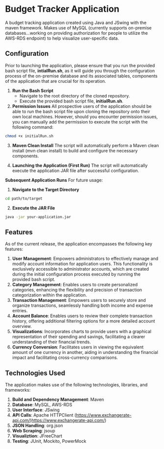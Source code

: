 # Budget Tracker Application
A budget tracking application created using Java and JSwing with the maven framework.
Makes use of MySQL (currently supports on-premise databases...working on providing authorization for people to utilize the AWS-RDS endpoint)
to help visualize user-specific data.

## Configuration
Prior to launching the application, please ensure that you run the provided bash script file, **intialRun.sh**, as it will guide you through the configuration process
of the on-premise database and its associated tables, components of the application that are crucial for its operation.
1. **Run the Bash Script**
   - Navigate to the root directory of the cloned repository.
   - Execute the provided bash script file, **initialRun.sh**.
2. **Permission Issues**
All prospective users of the application should be able to run the bash script file upon cloning the repository onto their own local machines.
However, should you encounter permission issues, you can manually add the permission to execute the script with the following command:
```bash
chmod +x initialRun.sh
```
3. **Maven Clean Install**
The script will automatically perform a Maven clean install (mvn clean install) to build and configure the necessary components.

4. **Launching the Application (First Run)**
The script will automatically execute the application JAR file after successful configuration.

**Subsequent Application Runs**
   For future usage:
 1. **Navigate to the Target Directory**
   ```bash
   cd path/to/target
   ```
2. **Execute the JAR File**
  ```bash
  java -jar your-application.jar
  ```

## Features
As of the current release, the application encompasses the following key features:
1. **User Management**: Empowers administrators to effectively manage and modify account information for application users. This functionality is exclusively accessible to administrator accounts, which are created during the initial configuration process executed by running the provided bash script.
2. **Category Management**: Enables users to create personalized categories, enhancing the flexibility and precision of transaction categorization within the application.
3. **Transaction Management**: Empowers users to securely store and organize transactions, seamlessly handling both income and expense entries.
4. **Account Balance**: Enables users to review their complete transaction history, offering additional filtering options for a more detailed account overview.
5. **Visualizations**: Incorporates charts to provide users with a graphical representation of their spending and savings, facilitating a clearer understanding of their financial trends.
6. **Currency Conversion**: Facilitates users in viewing the equivalent amount of one currency in another, aiding in understanding the financial impact and facilitating cross-currency comparisons.

## Technologies Used
The application makes use of the following technologies, libraries, and frameworks:
1. **Build and Dependency Management**: Maven
2. **Database**: MySQL, AWS-RDS
3. **User Interface**: JSwing
4. **API Calls**: Apache HTTPClient (https://www.exchangerate-api.com/)https://www.exchangerate-api.com/)
5. **JSON Handling**: org.json
6. **Web Scraping**: jsoup
7. **Visualiztion**: JFreeChart
8. **Testing**: JUnit, Mockito, PowerMock
   
